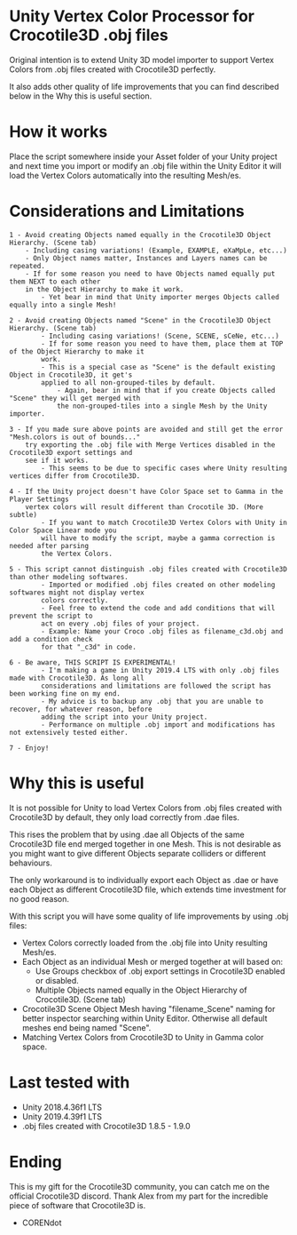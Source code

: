 # Unity Vertex Color Processor for Crocotile3D .obj files

Original intention is to extend Unity 3D model importer to support Vertex Colors
from .obj files created with Crocotile3D perfectly.

It also adds other quality of life improvements that you can find described
below in the Why this is useful section.

# How it works

Place the script somewhere inside your Asset folder of your Unity project and next time
you import or modify an .obj file within the Unity Editor it will load the Vertex Colors 
automatically into the resulting Mesh/es.

# Considerations and Limitations

    1 - Avoid creating Objects named equally in the Crocotile3D Object Hierarchy. (Scene tab) 
        - Including casing variations! (Example, EXAMPLE, eXaMpLe, etc...)
        - Only Object names matter, Instances and Layers names can be repeated.
        - If for some reason you need to have Objects named equally put them NEXT to each other
        in the Object Hierarchy to make it work.
            - Yet bear in mind that Unity importer merges Objects called equally into a single Mesh!

    2 - Avoid creating Objects named "Scene" in the Crocotile3D Object Hierarchy. (Scene tab)
            - Including casing variations! (Scene, SCENE, sCeNe, etc...)
            - If for some reason you need to have them, place them at TOP of the Object Hierarchy to make it 
            work.
            - This is a special case as "Scene" is the default existing Object in Crocotile3D, it get's
            applied to all non-grouped-tiles by default. 
                - Again, bear in mind that if you create Objects called "Scene" they will get merged with 
                the non-grouped-tiles into a single Mesh by the Unity importer.
            
    3 - If you made sure above points are avoided and still get the error "Mesh.colors is out of bounds..."
        try exporting the .obj file with Merge Vertices disabled in the Crocotile3D export settings and 
        see if it works.
            - This seems to be due to specific cases where Unity resulting vertices differ from Crocotile3D.
            
    4 - If the Unity project doesn't have Color Space set to Gamma in the Player Settings 
        vertex colors will result different than Crocotile 3D. (More subtle)
            - If you want to match Crocotile3D Vertex Colors with Unity in Color Space Linear mode you
            will have to modify the script, maybe a gamma correction is needed after parsing
            the Vertex Colors.
            
    5 - This script cannot distinguish .obj files created with Crocotile3D than other modeling softwares. 
            - Imported or modified .obj files created on other modeling softwares might not display vertex 
            colors correctly.
            - Feel free to extend the code and add conditions that will prevent the script to 
            act on every .obj files of your project. 
            - Example: Name your Croco .obj files as filename_c3d.obj and add a condition check 
            for that "_c3d" in code.        
    
    6 - Be aware, THIS SCRIPT IS EXPERIMENTAL!
            - I'm making a game in Unity 2019.4 LTS with only .obj files made with Crocotile3D. As long all 
            considerations and limitations are followed the script has been working fine on my end.
            - My advice is to backup any .obj that you are unable to recover, for whatever reason, before 
            adding the script into your Unity project.
            - Performance on multiple .obj import and modifications has not extensively tested either.

    7 - Enjoy!

# Why this is useful

It is not possible for Unity to load Vertex Colors from .obj files created with Crocotile3D by default, they only load correctly from .dae files.

This rises the problem that by using .dae all Objects of the same Crocotile3D file end merged together in one Mesh. This is not desirable as 
you might want to give different Objects separate colliders or different behaviours.

The only workaround is to individually export each Object as .dae or have each Object as different Crocotile3D file, which extends time 
investment for no good reason.

With this script you will have some quality of life improvements by using .obj files:

- Vertex Colors correctly loaded from the .obj file into Unity resulting Mesh/es.
- Each Object as an individual Mesh or merged together at will based on:
    - Use Groups checkbox of .obj export settings in Crocotile3D enabled or disabled.
    - Multiple Objects named equally in the Object Hierarchy of Crocotile3D. (Scene tab)
- Crocotile3D Scene Object Mesh having "filename_Scene" naming for better inspector searching within Unity Editor. Otherwise all default meshes
end being named "Scene".
- Matching Vertex Colors from Crocotile3D to Unity in Gamma color space.

# Last tested with

- Unity 2018.4.36f1 LTS
- Unity 2019.4.39f1 LTS
- .obj files created with Crocotile3D 1.8.5 - 1.9.0

# Ending

This is my gift for the Crocotile3D community, you can catch me on the official Crocotile3D discord. Thank Alex from my part for the incredible piece of software that Crocotile3D is.
- CORENdot
